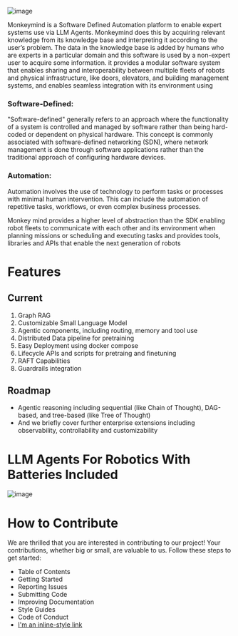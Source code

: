 
![image](https://github.com/monkeypatched-iot/sugriv-text/assets/128947637/57ec7c88-e575-44b5-b0e3-2fcf8be61304)


Monkeymind is a Software Defined Automation platform to enable expert systems use via LLM Agents. Monkeymind does this by acquiring relevant knowledge from its knowledge base and interpreting it according to the user’s problem. The data in the knowledge base is added by humans who are experts in a particular domain and this software is used by a non-expert user to acquire some information. it provides a modular software system that enables sharing and interoperability between multiple fleets of robots and physical infrastructure, like doors, elevators, and building management systems, and enables seamless integration with its environment using 

### Software-Defined:

"Software-defined" generally refers to an approach where the functionality of a system is controlled and managed by software rather than being hard-coded or dependent on physical hardware. This concept is commonly associated with software-defined networking (SDN), where network management is done through software applications rather than the traditional approach of configuring hardware devices.

### Automation:

Automation involves the use of technology to perform tasks or processes with minimal human intervention. This can include the automation of repetitive tasks, workflows, or even complex business processes.

Monkey mind provides a higher level of abstraction than the SDK enabling robot fleets to communicate with each other and its environment when planning missions or scheduling and executing tasks and provides tools, libraries and APIs that enable the next generation of robots

# Features

## Current

1. Graph RAG
2. Customizable Small Language Model
3. Agentic components, including routing, memory and tool use
4. Distributed Data pipeline for pretraining
5. Easy Deployment using docker compose 
6. Lifecycle APIs and scripts for pretraing and finetuning 
7. RAFT Capabilities
8. Guardrails integration

## Roadmap
 * Agentic reasoning including sequential (like Chain of Thought), DAG-based, and tree-based (like Tree of Thought)
 * And we briefly cover further enterprise extensions including observability, controllability and customizability
   
# LLM Agents For Robotics With Batteries Included

![image](https://github.com/monkeypatched-iot/sugriv-text/assets/128947637/9769dcb0-72e4-4a80-9ecc-21a2b26e2486)

# How to Contribute

We are thrilled that you are interested in contributing to our project! Your contributions, whether big or small, are valuable to us. Follow these steps to get started:

* Table of Contents
* Getting Started
* Reporting Issues
* Submitting Code
* Improving Documentation
* Style Guides
* Code of Conduct
* [I'm an inline-style link](https://www.google.com)
